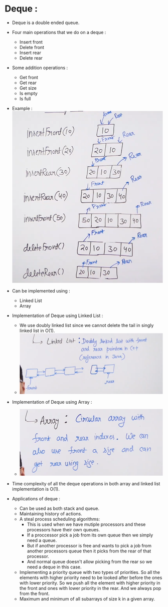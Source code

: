 # Deque :

* Deque is a double ended queue.

* Four main operations that we do on a deque :
    * Insert front
    * Delete front
    * Insert rear
    * Delete rear

* Some addition operations :
    * Get front
    * Get rear
    * Get size
    * Is empty
    * Is full

* Example : ![](2022-06-14-13-39-30.png)

* Can be implemented using : 
    * Linked List 
    * Array 

* Implementation of Deque using Linked List :
    * We use doubly linked list since we cannot delete the tail in singly linked list in O(1).
    * ![](2022-06-14-13-42-11.png)

* Implementation of Deque using Array :
    * ![](2022-06-14-13-43-08.png)

* Time complexity of all the deque operations in both array and linked list implementation is O(1).

* Applications of deque :
    * Can be used as both stack and queue.
    * Maintaining history of actions.
    * A steal process scheduling algorithms: 
        * This is used when we have mutiple processors and these processors have their own queues. 
        * If a proccessor pick a job from its own queue then we simply need a queue.
        * But if another processor is free and wants to pick a job from another processors queue then it picks from the rear of that processor.
        * And normal queue doesn't allow picking from the rear so we need a deque in this case.
    * Implementing a priority queue with two types of priorities. So all the elements with higher priority need to be looked after before the ones with lower priority. So we push all the element with higher priority in the front and ones with lower priority in the rear. And we always pop from the front.
    * Maximum and minimum of all subarrays of size k in a given array.

